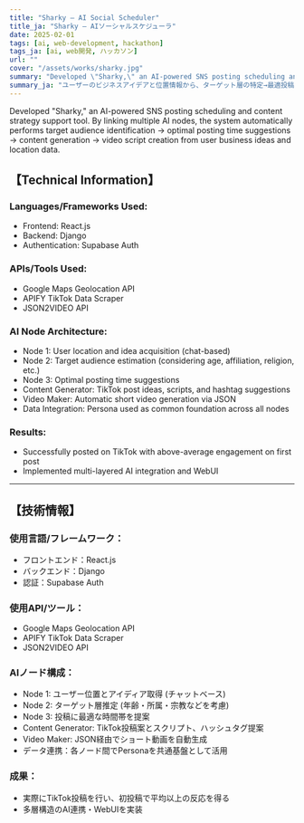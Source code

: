 ```yaml
---
title: "Sharky — AI Social Scheduler"
title_ja: "Sharky — AIソーシャルスケジューラ"
date: 2025-02-01
tags: [ai, web-development, hackathon]
tags_ja: [ai, web開発, ハッカソン]
url: ""
cover: "/assets/works/sharky.jpg"
summary: "Developed \"Sharky,\" an AI-powered SNS posting scheduling and content strategy support tool that automatically performs target audience identification, optimal posting time suggestions, content generation, and video script creation from user business ideas and location data. The system uses multiple AI nodes with React.js frontend and Django backend, successfully achieving above-average engagement on TikTok posts."
summary_ja: "ユーザーのビジネスアイデアと位置情報から、ターゲット層の特定→最適投稿時間の提案→コンテンツ案生成→動画スクリプト生成までを自動で行うAI搭載SNS投稿スケジューリング・コンテンツ戦略支援ツール「Sharky」を開発。複数のAIノードを連携させ、React.jsフロントエンドとDjangoバックエンドで構築し、TikTok投稿で平均以上のエンゲージメントを達成。"
---
```


Developed "Sharky," an AI-powered SNS posting scheduling and content strategy support tool. By linking multiple AI nodes, the system automatically performs target audience identification → optimal posting time suggestions → content generation → video script creation from user business ideas and location data.

## 【Technical Information】

### Languages/Frameworks Used:
- Frontend: React.js
- Backend: Django
- Authentication: Supabase Auth

### APIs/Tools Used:
- Google Maps Geolocation API
- APIFY TikTok Data Scraper
- JSON2VIDEO API

### AI Node Architecture:
- Node 1: User location and idea acquisition (chat-based)
- Node 2: Target audience estimation (considering age, affiliation, religion, etc.)
- Node 3: Optimal posting time suggestions
- Content Generator: TikTok post ideas, scripts, and hashtag suggestions
- Video Maker: Automatic short video generation via JSON
- Data Integration: Persona used as common foundation across all nodes

### Results:
- Successfully posted on TikTok with above-average engagement on first post
- Implemented multi-layered AI integration and WebUI

---

## 【技術情報】

### 使用言語/フレームワーク：
- フロントエンド：React.js
- バックエンド：Django
- 認証：Supabase Auth

### 使用API/ツール：
- Google Maps Geolocation API
- APIFY TikTok Data Scraper
- JSON2VIDEO API

### AIノード構成：
- Node 1: ユーザー位置とアイディア取得 (チャットベース)
- Node 2: ターゲット層推定 (年齢・所属・宗教などを考慮)
- Node 3: 投稿に最適な時間帯を提案
- Content Generator: TikTok投稿案とスクリプト、ハッシュタグ提案
- Video Maker: JSON経由でショート動画を自動生成
- データ連携：各ノード間でPersonaを共通基盤として活用

### 成果：
- 実際にTikTok投稿を行い、初投稿で平均以上の反応を得る
- 多層構造のAI連携・WebUIを実装
